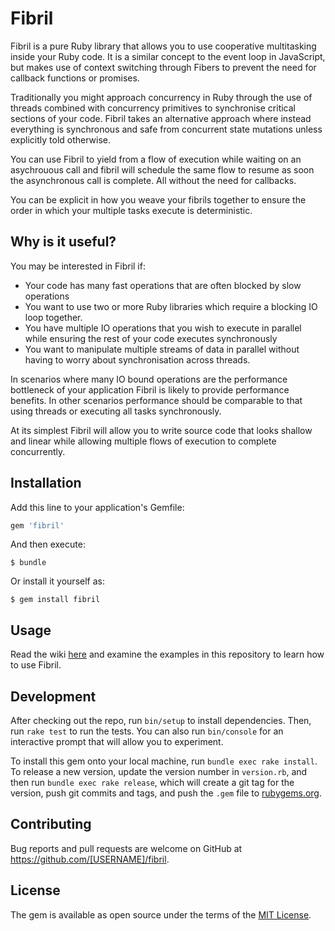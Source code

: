 # Fibril

Fibril is a pure Ruby library that allows you to use cooperative multitasking inside your Ruby code. It is a similar concept to the event loop in JavaScript, but makes use of context switching through Fibers to prevent the need for callback functions or promises.

Traditionally you might approach concurrency in Ruby through the use of threads combined with concurrency primitives to synchronise critical sections of your code. Fibril takes an alternative approach where instead everything is synchronous and safe from concurrent state mutations unless explicitly told otherwise.

You can use Fibril to yield from a flow of execution while waiting on an asychrouous call and fibril will schedule the same flow to resume as soon the asynchronous call is complete. All without the need for callbacks.

You can be explicit in how you weave your fibrils together to ensure the order in which your multiple tasks execute is deterministic.

## Why is it useful?
You may be interested in Fibril if:
* Your code has many fast operations that are often blocked by slow operations
* You want to use two or more Ruby libraries which require a blocking IO loop together.
* You have multiple IO operations that you wish to execute in parallel while ensuring the rest of your code executes synchronously
* You want to manipulate multiple streams of data in parallel without having to worry about synchronisation across threads.

In scenarios where many IO bound operations are the performance bottleneck of your application Fibril is likely to provide performance benefits. In other scenarios performance should be comparable to that using threads or executing all tasks synchronously.

At its simplest Fibril will allow you to write source code that looks shallow and linear while allowing multiple flows of execution to complete concurrently.

## Installation

Add this line to your application's Gemfile:

```ruby
gem 'fibril'
```

And then execute:

    $ bundle

Or install it yourself as:

    $ gem install fibril

## Usage

Read the wiki [here]() and examine the examples in this repository to learn how to use Fibril.

## Development

After checking out the repo, run `bin/setup` to install dependencies. Then, run `rake test` to run the tests. You can also run `bin/console` for an interactive prompt that will allow you to experiment.

To install this gem onto your local machine, run `bundle exec rake install`. To release a new version, update the version number in `version.rb`, and then run `bundle exec rake release`, which will create a git tag for the version, push git commits and tags, and push the `.gem` file to [rubygems.org](https://rubygems.org).

## Contributing

Bug reports and pull requests are welcome on GitHub at https://github.com/[USERNAME]/fibril.

## License

The gem is available as open source under the terms of the [MIT License](http://opensource.org/licenses/MIT).

